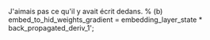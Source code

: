 J'aimais pas ce qu'il y avait écrit dedans.
    % (b) embed_to_hid_weights_gradient = embedding_layer_state * back_propagated_deriv_1';
